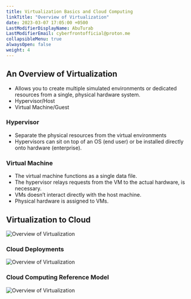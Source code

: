 ```yaml
---
title: Virtualization Basics and Cloud Computing
linkTitle: "Overview of Virtualization"
date: 2023-03-07 17:05:00 +0500
LastModifierDisplayName: AbuTurab
LastModifierEmail: cyberfrontofficial@proton.me
collapsibleMenu: true
alwaysOpen: false
weight: 4
---
```


## **An Overview of Virtualization**

- Allows you to create multiple simulated environments or dedicated resources from a single, physical hardware system.
- Hypervisor/Host
- Virtual Machine/Guest

### Hypervisor

- Separate the physical resources from the virtual environments
- Hypervisors can sit on top of an OS (end user) or be installed directly onto hardware (enterprise).

### Virtual Machine

- The virtual machine functions as a single data file.
- The hypervisor relays requests from the VM to the actual hardware, is necessary.
- VMs doesn’t interact directly with the host machine.
- Physical hardware is assigned to VMs.

## **Virtualization to Cloud**
  
  ![Overview of Virtualization](/notes/ibm-cybersecurity-analyst/Overview%20of%20Virtualization.png)

### Cloud Deployments
  
  ![Overview of Virtualization](/notes/ibm-cybersecurity-analyst/Overview%20of%20Virtualization-1.png)

### Cloud Computing Reference Model
  
  ![Overview of Virtualization](/notes/ibm-cybersecurity-analyst/Overview%20of%20Virtualization-2.png)
